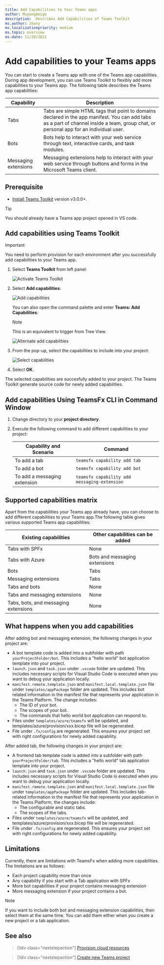 ```yaml
---
title: Add Capabilities to Your Teams apps
author: MuyangAmigo
description:  Describes Add Capabilities of Teams Toolkit
ms.author: zhany
ms.localizationpriority: medium
ms.topic: overview
ms.date: 11/29/2021
---
```


# Add capabilities to your Teams apps

You can start to create a Teams app with one of the Teams app capabilities. During app development, you can use Teams Toolkit to flexibly add more capabilities to your Teams app. The following table describes the Teams app capabilities:

|**Capability**|**Description**|
|--------|-------------|
| Tabs |  Tabs are simple HTML tags that point to domains declared in the app manifest. You can add tabs as a part of channel inside a team, group chat, or personal app for an individual user.|
| Bots |  Bots help to interact with your web service through text, interactive cards, and task modules.|
| Messaging extensions | Messaging extensions help to interact with your web service through buttons and forms in the Microsoft Teams client.|

## Prerequisite

* [Install Teams Toolkit](https://marketplace.visualstudio.com/items?itemName=TeamsDevApp.ms-teams-vscode-extension) version v3.0.0+.

> [!TIP]
> You should already have a Teams app project opened in VS code.

## Add capabilities using Teams Toolkit

> [!IMPORTANT]
> You need to perform provision for each environment after you successfully add capabilities to your Teams app.

1. Select **Teams Toolkit** from left panel:

    ![Activate Teams Toolkit](./images/activate-teams-toolkit.png)
  
1. Select **Add capabilities**:

    ![Add capabilities](./images/add-capabilities.png)

      You can also open the command palette and enter **Teams: Add Capabilities**: 
      
      > [!NOTE]
      > This is an equivalent to trigger from Tree View.

    ![Alternate add capabilities](./images/alternate-capabilities.png)

1. From the pop-up, select the capabilities to include into your project:

    ![Select capabilities](./images/select-capabilities.png)

1. Select **OK**.

The selected capabilities are succesfully added to your project. The Teams Toolkit generate source code for newly added capabilities.

## Add capabilities Using TeamsFx CLI in Command Window

1. Change directory to your **project directory**.
1. Execute the following command to add different capabilities to your project:

   |Capability and Scenario| Command|
   |-----------------------|----------|
   |To add a tab|`teamsfx capability add tab`|
   |To add a bot|`teamsfx capability add bot`|
   |To add a messaging extension|`teamsfx capability add messaging-extension`|

## Supported capabilities matrix

Apart from the capabilities your Teams app already have, you can choose to add different capabilities to your Teams app.The following table gives various supported Teams app capabilities: 

|Existing capabilities|Other capabilities can be added|
|--------------------|--------------------|
|Tabs with SPFx|None|
|Tabs with Azure|Bots and messaging extensions|
|Bots|Tabs|
|Messaging extensions|Tabs|
|Tabs and bots|None|
|Tabs and messaging extensions|None|
|Tabs, bots, and messaging extensions|None|

## What happens when you add capabilities

After adding bot and messaging extension, the following changes in your project are:

- A bot template code is added into a subfolder with path `yourProjectFolder/bot`. This includes a "hello world" bot application template into your project.
- `launch.json` and `task.json` under `.vscode` folder are updated. This includes necessary scripts for Visual Studio Code is executed when you want to debug your application locally. 
- `manifest.remote.template.json` and `manifest.local.template.json` file under `templates/appPackage` folder are updated. This includes bot related information in the manifest file that represents your application in the Teams Platform. The change includes:
  - The ID of your bot.
  - The scopes of your bot.
  - The commands that hello world bot application can respond to.
- Files under `templates/azure/teamsfx` will be updated, and templates/azure/provision/xxx.bicep 	file will be regenerated.
- File under `.fx/config` are regenerated. This ensures your project set with right configurations for newly added capability.

After added tab, the following changes in your project are:

- A frontend tab template code is added into a subfolder with path `yourProjectFolder/tab`. This includes a "hello world" tab application template into your project.
- `launch.json` and `task.json` under `.vscode` folder are updated. This includes necessary scripts for Visual Studio Code is executed when you want to debug your application locally. 
- `manifest.remote.template.json` and `manifest.local.template.json` file under `templates/appPackage` folder are updated. This includes tab-related information in the manifest file that represents your application in the Teams Platform, the changes include:
  - The configurable and static tabs.
  - The scopes of the tabs.
- Files under `templates/azure/teamsfx` will be updated, and templates/azure/provision/xxx.bicep 	file will be regenerated.
- File under `.fx/config` are regenerated. This ensures your project set with right configurations for newly added capability.

## Limitations

Currently, there are limitations with TeamsFx when adding more capabilities. The limitations are as follows:

- Each project capability more than once
- Any capability if you start with a Tab application with SPFx
- More bot capabilities if your project contains messaging extension
- More messaging extension if your project contains a bot.

> [!NOTE]
> If you want to include both bot and messaging extension capabilities, then select them at the same time. You can add them either when you create a new project or a tab application.

## See also

> [!div class="nextstepaction"]
> [Provision cloud resources](provision.md)

> [!div class="nextstepaction"]
> [Create new Teams project](create-new-project.md)
